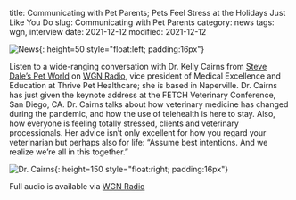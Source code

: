 title: Communicating with Pet Parents; Pets Feel Stress at the Holidays Just Like You Do
slug: Communicating with Pet Parents
category: news
tags: wgn, interview
date: 2021-12-12
modified: 2021-12-12

![News]({static}/images/news.gif){: height=50 style="float:left; padding:16px"}

Listen to a wide-ranging conversation with Dr. Kelly Cairns from [Steve Dale’s Pet World](https://stevedalepetworld.com/blog/communicating-with-pet-parents-pets-feel-stress-at-the-holidays-just-like-you-do/) on [WGN Radio](https://wgnradio.com/steve-dales-pet-world/steve-dales-pet-world-12-12-2021-what-to-do-when-pets-get-anxious-around-the-holidays-tips-to-keep-pets-safe-at-christmas-and-more/), vice president of Medical Excellence and Education at Thrive Pet Healthcare; she is based in Naperville. Dr. Cairns has just given the keynote address at the FETCH Veterinary Conference, San Diego, CA. Dr. Cairns talks about how veterinary medicine has changed during the pandemic, and how the use of telehealth is here to stay. Also, how everyone is feeling totally stressed, clients and veterinary processionals. Her advice isn’t only excellent for how you regard your veterinarian but perhaps also for life: “Assume best intentions. And we realize we’re all in this together.”

![Dr. Cairns]({static}/images/2018/kellycairns.jpg){: height=150 style="float:right; padding:16px"}

Full audio is available via [WGN Radio]({static}/media/2021/3903470_2021-12-12-034310.64kmono.mp3)
